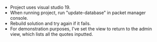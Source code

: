 * Project uses visual studio 19.
* When running project, run "update-database" in packet manager console. 
* Rebuild solution and try again if it fails. 
* For demonstration purposes, I've set the view to return to the admin view, which lists all the quotes inputted.
